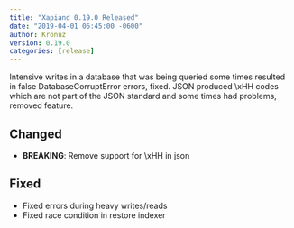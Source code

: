```yaml
---
title: "Xapiand 0.19.0 Released"
date: "2019-04-01 06:45:00 -0600"
author: Kronuz
version: 0.19.0
categories: [release]
---
```


Intensive writes in a database that was being queried some times resulted in
false DatabaseCorruptError errors, fixed. JSON produced \xHH codes which are
not part of the JSON standard and some times had problems, removed feature.


## Changed
- **BREAKING**: Remove support for \xHH in json

## Fixed
- Fixed errors during heavy writes/reads
- Fixed race condition in restore indexer
